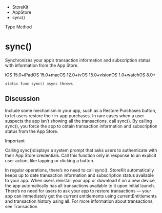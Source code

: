 

- StoreKit
- AppStore
-  sync() 

Type Method

# sync()

Synchronizes your app’s transaction information and subscription status with information from the App Store.

iOS 15.0+iPadOS 15.0+macOS 12.0+tvOS 15.0+visionOS 1.0+watchOS 8.0+

``` source
static func sync() async throws
```

## Discussion

Include some mechanism in your app, such as a Restore Purchases button, to let users restore their in-app purchases. In rare cases when a user suspects the app isn’t showing all the transactions, call sync(). By calling sync(), you force the app to obtain transaction information and subscription status from the App Store.

Important

Calling sync()displays a system prompt that asks users to authenticate with their App Store credentials. Call this function only in response to an explicit user action, like tapping or clicking a button.

In regular operations, there’s no need to call sync(). StoreKit automatically keeps up to date transaction information and subscription status available to your app. When users reinstall your app or download it on a new device, the app automatically has all transactions available to it upon initial launch. There’s no need for users to ask your app to restore transactions — your app can immediately get the current entitlements using currentEntitlements and transaction history using all. For more information about transactions, see Transaction.

